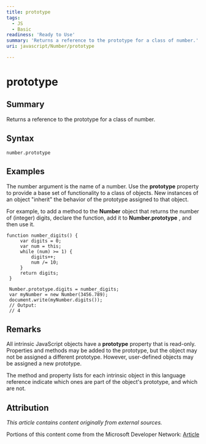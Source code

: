 ```yaml
---
title: prototype
tags:
  - JS
  - Basic
readiness: 'Ready to Use'
summary: 'Returns a reference to the prototype for a class of number.'
uri: javascript/Number/prototype

---
```

# prototype

## Summary

Returns a reference to the prototype for a class of number.

## Syntax

    number.prototype

## Examples

The number argument is the name of a number. Use the **prototype** property to provide a base set of functionality to a class of objects. New instances of an object "inherit" the behavior of the prototype assigned to that object.

For example, to add a method to the **Number** object that returns the number of (integer) digits, declare the function, add it to **Number.prototype** , and then use it.

``` {.js}
function number_digits() {
     var digits = 0;
     var num = this;
     while (num) >= 1) {
         digits++;
         num /= 10;
     }
     return digits;
 }

 Number.prototype.digits = number_digits;
 var myNumber = new Number(3456.789);
 document.write(myNumber.digits());
 // Output:
 // 4
```

## Remarks

All intrinsic JavaScript objects have a **prototype** property that is read-only. Properties and methods may be added to the prototype, but the object may not be assigned a different prototype. However, user-defined objects may be assigned a new prototype.

The method and property lists for each intrinsic object in this language reference indicate which ones are part of the object's prototype, and which are not.

## Attribution

*This article contains content originally from external sources.*

Portions of this content come from the Microsoft Developer Network: [Article](http://msdn.microsoft.com/en-us/library/ie/jj159612(v=vs.94).aspx)

